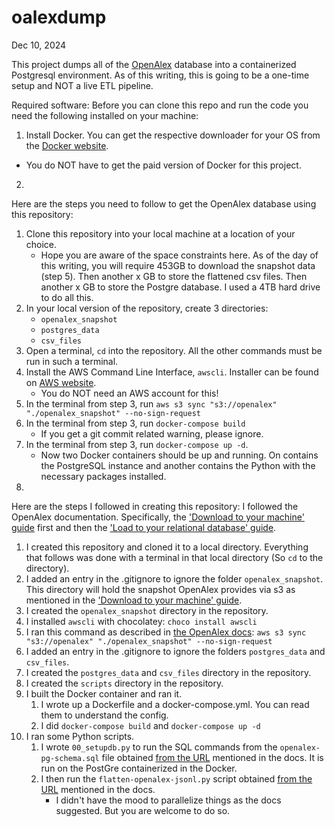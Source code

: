 # oalexdump

Dec 10, 2024

This project dumps all of the [OpenAlex](https://openalex.org/) database into a containerized Postgresql environment. As of this writing, this is going to be a one-time setup and NOT a live ETL pipeline.

Required software:
Before you can clone this repo and run the code you need the following installed on your machine:
1. Install Docker. You can get the respective downloader for your OS from the [Docker website](https://www.docker.com/products/docker-desktop/).
  - You do NOT have to get the paid version of Docker for this project.
2. 

Here are the steps you need to follow to get the OpenAlex database using this repository:
1. Clone this repository into your local machine at a location of your choice.
	- Hope you are aware of the space constraints here. As of the day of this writing, you will require 453GB to download the snapshot data (step 5). Then another x GB to store the flattened csv files. Then another x GB to store the Postgre database. I used a 4TB hard drive to do all this.
2. In your local version of the repository, create 3 directories: 
	- `openalex_snapshot`
	- `postgres_data`
	- `csv_files`
3. Open a terminal, `cd` into the repository. All the other commands must be run in such a terminal.
4. Install the AWS Command Line Interface, `awscli`. Installer can be found on [AWS website](https://aws.amazon.com/cli/).
	- You do NOT need an AWS account for this!
5. In the terminal from step 3, run `aws s3 sync "s3://openalex" "./openalex_snapshot" --no-sign-request`
6. In the terminal from step 3, run `docker-compose build`
	- If you get a git commit related warning, please ignore.
7. In the terminal from step 3, run `docker-compose up -d`. 
	- Now two Docker containers should be up and running. On contains the PostgreSQL instance and another contains the Python with the necessary packages installed.
8. 


Here are the steps I followed in creating this repository:
I followed the OpenAlex documentation. Specifically, the ['Download to your machine' guide](https://docs.openalex.org/download-all-data/download-to-your-machine) first and then the ['Load to your relational database' guide](https://docs.openalex.org/download-all-data/upload-to-your-database/load-to-a-relational-database).

1. I created this repository and cloned it to a local directory. Everything that follows was done with a terminal in that local directory (So `cd` to the directory). 
2. I added an entry in the .gitignore to ignore the folder `openalex_snapshot`. This directory will hold the snapshot OpenAlex provides via s3 as mentioned in the ['Download to your machine' guide](https://docs.openalex.org/download-all-data/download-to-your-machine).
3. I created the `openalex_snapshot` directory in the repository.
4. I installed `awscli` with chocolatey: `choco install awscli`
5. I ran this command as described in [the OpenAlex docs](https://docs.openalex.org/download-all-data/download-to-your-machine): `aws s3 sync "s3://openalex" "./openalex_snapshot" --no-sign-request`
6. I added an entry in the .gitignore to ignore the folders `postgres_data` and `csv_files`.
7. I created the `postgres_data`  and `csv_files` directory in the repository.
8. I created the `scripts` directory in the repository.
9. I built the Docker container and ran it.
	1. I wrote up a Dockerfile and a docker-compose.yml. You can read them to understand the config.
	2. I did `docker-compose build` and `docker-compose up -d` 
10. I ran some Python scripts.
	1. I wrote `00_setupdb.py` to run the SQL commands from the `openalex-pg-schema.sql` file obtained [from the URL](https://github.com/ourresearch/openalex-documentation-scripts/blob/main/openalex-pg-schema.sql) mentioned in the docs. It is run on the PostGre containerized in the Docker.
	2. I then run the `flatten-openalex-jsonl.py` script obtained [from the URL](https://github.com/ourresearch/openalex-documentation-scripts/blob/main/flatten-openalex-jsonl.py) mentioned in the docs.
		- I didn't have the mood to parallelize things as the docs suggested. But you are welcome to do so.